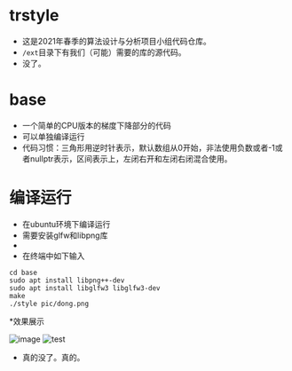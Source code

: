 # trstyle
* 这是2021年春季的算法设计与分析项目小组代码仓库。
* `/ext`目录下有我们（可能）需要的库的源代码。
* 没了。
# base
* 一个简单的CPU版本的梯度下降部分的代码
* 可以单独编译运行
* 代码习惯：三角形用逆时针表示，默认数组从0开始，非法使用负数或者-1或者nullptr表示，区间表示上，左闭右开和左闭右闭混合使用。
# 编译运行
* 在ubuntu环境下编译运行
* 需要安装glfw和libpng库
* 
* 在终端中如下输入
```
cd base
sudo apt install libpng++-dev
sudo apt install libglfw3 libglfw3-dev
make
./style pic/dong.png
``` 
*效果展示

![image](https://user-images.githubusercontent.com/57523722/123102510-b64aaf80-d467-11eb-94f6-5d0d529a9a20.png)
![test](https://user-images.githubusercontent.com/57523722/123593369-0091af00-d821-11eb-9c19-672a8bb1ab75.png)

* 真的没了。真的。

